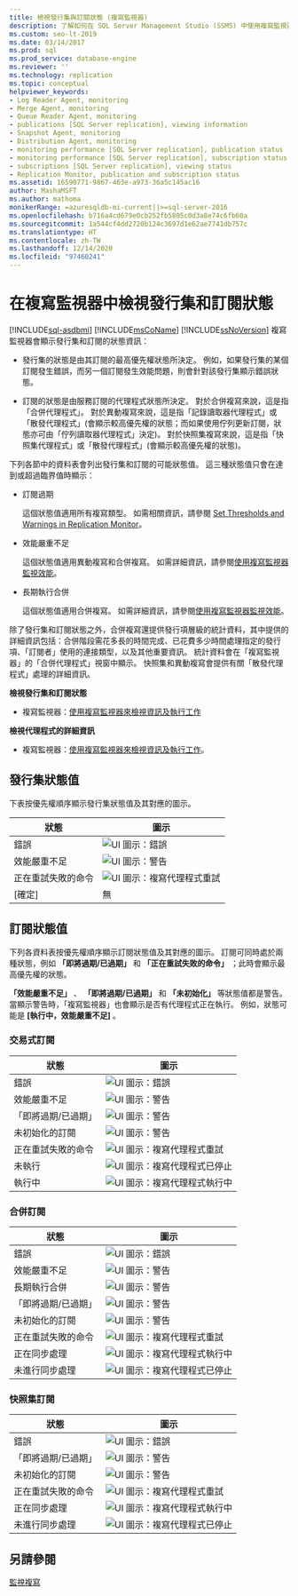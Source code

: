 ```yaml
---
title: 檢視發行集與訂閱狀態 (複寫監視器)
description: 了解如何在 SQL Server Management Studio (SSMS) 中使用複寫監視器來檢視發行集和訂閱狀態。
ms.custom: seo-lt-2019
ms.date: 03/14/2017
ms.prod: sql
ms.prod_service: database-engine
ms.reviewer: ''
ms.technology: replication
ms.topic: conceptual
helpviewer_keywords:
- Log Reader Agent, monitoring
- Merge Agent, monitoring
- Queue Reader Agent, monitoring
- publications [SQL Server replication], viewing information
- Snapshot Agent, monitoring
- Distribution Agent, monitoring
- monitoring performance [SQL Server replication], publication status
- monitoring performance [SQL Server replication], subscription status
- subscriptions [SQL Server replication], viewing status
- Replication Monitor, publication and subscription status
ms.assetid: 16590771-9867-463e-a973-36a5c145ac16
author: MashaMSFT
ms.author: mathoma
monikerRange: =azuresqldb-mi-current||>=sql-server-2016
ms.openlocfilehash: b716a4cd679e0cb252fb5805c0d3a8e74c6fb60a
ms.sourcegitcommit: 1a544cf4dd2720b124c3697d1e62ae7741db757c
ms.translationtype: HT
ms.contentlocale: zh-TW
ms.lasthandoff: 12/14/2020
ms.locfileid: "97460241"
---
```

# <a name="view-publication-and-subscription-status-in-replication-monitor"></a>在複寫監視器中檢視發行集和訂閱狀態
[!INCLUDE[sql-asdbmi](../../../includes/applies-to-version/sql-asdbmi.md)]
  [!INCLUDE[msCoName](../../../includes/msconame-md.md)] [!INCLUDE[ssNoVersion](../../../includes/ssnoversion-md.md)] 複寫監視器會顯示發行集和訂閱的狀態資訊：  
  
-   發行集的狀態是由其訂閱的最高優先權狀態所決定。 例如，如果發行集的某個訂閱發生錯誤，而另一個訂閱發生效能問題，則會針對該發行集顯示錯誤狀態。  
  
-   訂閱的狀態是由服務訂閱的代理程式狀態所決定。 對於合併複寫來說，這是指「合併代理程式」。 對於異動複寫來說，這是指「記錄讀取器代理程式」或「散發代理程式」(會顯示較高優先權的狀態；而如果使用佇列更新訂閱，狀態亦可由「佇列讀取器代理程式」決定)。 對於快照集複寫來說，這是指「快照集代理程式」或「散發代理程式」(會顯示較高優先權的狀態)。  
  
 下列各節中的資料表會列出發行集和訂閱的可能狀態值。 這三種狀態值只會在達到或超過臨界值時顯示：  
  
-   訂閱過期  
  
     這個狀態值適用所有複寫類型。 如需相關資訊，請參閱 [Set Thresholds and Warnings in Replication Monitor](../../../relational-databases/replication/monitor/set-thresholds-and-warnings-in-replication-monitor.md)。  
  
-   效能嚴重不足  
  
     這個狀態值適用異動複寫和合併複寫。 如需詳細資訊，請參閱[使用複寫監視器監視效能](../../../relational-databases/replication/monitor/monitor-performance-with-replication-monitor.md)。  
  
-   長期執行合併  
  
     這個狀態值適用合併複寫。 如需詳細資訊，請參閱[使用複寫監視器監視效能](../../../relational-databases/replication/monitor/monitor-performance-with-replication-monitor.md)。  
  
 除了發行集和訂閱狀態之外，合併複寫還提供發行項層級的統計資料，其中提供的詳細資訊包括：合併階段需花多長的時間完成、已花費多少時間處理指定的發行項、「訂閱者」使用的連接類型，以及其他重要資訊。 統計資料會在「複寫監視器」的「合併代理程式」視窗中顯示。 快照集和異動複寫會提供有關「散發代理程式」處理的詳細資訊。  
  
 **檢視發行集和訂閱狀態**  
  
-   複寫監視器：[使用複寫監視器來檢視資訊及執行工作](../../../relational-databases/replication/monitor/view-information-and-perform-tasks-replication-monitor.md) 
  
 **檢視代理程式的詳細資訊**  
  
-   複寫監視器：[使用複寫監視器來檢視資訊及執行工作](../../../relational-databases/replication/monitor/view-information-and-perform-tasks-replication-monitor.md)。
  
## <a name="publication-status-values"></a>發行集狀態值  
 下表按優先權順序顯示發行集狀態值及其對應的圖示。  
  
|狀態|圖示|  
|------------|----------|  
|錯誤|![UI 圖示：錯誤](../../../database-engine/availability-groups/windows/media/repl-icon-error.gif "UI 圖示：錯誤")|  
|效能嚴重不足|![UI 圖示：警告](../../../database-engine/availability-groups/windows/media/repl-icon-warn.gif "UI 圖示：警告")|  
|正在重試失敗的命令|![UI 圖示：複寫代理程式重試](../../../relational-databases/replication/monitor/media/repl-icon-retry.gif "UI 圖示：複寫代理程式重試")|  
|[確定]|無|  
  
## <a name="subscription-status-values"></a>訂閱狀態值  
 下列各資料表按優先權順序顯示訂閱狀態值及其對應的圖示。 訂閱可同時處於兩種狀態，例如 **「即將過期/已過期」** 和 **「正在重試失敗的命令」** ；此時會顯示最高優先權的狀態。  
  
 **「效能嚴重不足」** 、 **「即將過期/已過期」** 和 **「未初始化」** 等狀態值都是警告。 當顯示警告時，「複寫監視器」也會顯示是否有代理程式正在執行。 例如，狀態可能是 **[執行中，效能嚴重不足]** 。  
  
### <a name="transactional-subscriptions"></a>交易式訂閱  
  
|狀態|圖示|  
|------------|----------|  
|錯誤|![UI 圖示：錯誤](../../../database-engine/availability-groups/windows/media/repl-icon-error.gif "UI 圖示：錯誤")|  
|效能嚴重不足|![UI 圖示：警告](../../../database-engine/availability-groups/windows/media/repl-icon-warn.gif "UI 圖示：警告")|  
|「即將過期/已過期」|![UI 圖示：警告](../../../database-engine/availability-groups/windows/media/repl-icon-warn.gif "UI 圖示：警告")|  
|未初始化的訂閱|![UI 圖示：警告](../../../database-engine/availability-groups/windows/media/repl-icon-warn.gif "UI 圖示：警告")|  
|正在重試失敗的命令|![UI 圖示：複寫代理程式重試](../../../relational-databases/replication/monitor/media/repl-icon-retry.gif "UI 圖示：複寫代理程式重試")|  
|未執行|![UI 圖示：複寫代理程式已停止](../../../relational-databases/replication/monitor/media/repl-icon-stopped.gif "UI 圖示：複寫代理程式已停止")|  
|執行中|![UI 圖示：複寫代理程式執行中](../../../relational-databases/replication/monitor/media/repl-icon-running.gif "UI 圖示：複寫代理程式執行中")|  
  
### <a name="merge-subscriptions"></a>合併訂閱  
  
|狀態|圖示|  
|------------|----------|  
|錯誤|![UI 圖示：錯誤](../../../database-engine/availability-groups/windows/media/repl-icon-error.gif "UI 圖示：錯誤")|  
|效能嚴重不足|![UI 圖示：警告](../../../database-engine/availability-groups/windows/media/repl-icon-warn.gif "UI 圖示：警告")|  
|長期執行合併|![UI 圖示：警告](../../../database-engine/availability-groups/windows/media/repl-icon-warn.gif "UI 圖示：警告")|  
|「即將過期/已過期」|![UI 圖示：警告](../../../database-engine/availability-groups/windows/media/repl-icon-warn.gif "UI 圖示：警告")|  
|未初始化的訂閱|![UI 圖示：警告](../../../database-engine/availability-groups/windows/media/repl-icon-warn.gif "UI 圖示：警告")|  
|正在重試失敗的命令|![UI 圖示：複寫代理程式重試](../../../relational-databases/replication/monitor/media/repl-icon-retry.gif "UI 圖示：複寫代理程式重試")|  
|正在同步處理|![UI 圖示：複寫代理程式執行中](../../../relational-databases/replication/monitor/media/repl-icon-running.gif "UI 圖示：複寫代理程式執行中")|  
|未進行同步處理|![UI 圖示：複寫代理程式已停止](../../../relational-databases/replication/monitor/media/repl-icon-stopped.gif "UI 圖示：複寫代理程式已停止")|  
  
### <a name="snapshot-subscriptions"></a>快照集訂閱  
  
|狀態|圖示|  
|------------|----------|  
|錯誤|![UI 圖示：錯誤](../../../database-engine/availability-groups/windows/media/repl-icon-error.gif "UI 圖示：錯誤")|  
|「即將過期/已過期」|![UI 圖示：警告](../../../database-engine/availability-groups/windows/media/repl-icon-warn.gif "UI 圖示：警告")|  
|未初始化的訂閱|![UI 圖示：警告](../../../database-engine/availability-groups/windows/media/repl-icon-warn.gif "UI 圖示：警告")|  
|正在重試失敗的命令|![UI 圖示：複寫代理程式重試](../../../relational-databases/replication/monitor/media/repl-icon-retry.gif "UI 圖示：複寫代理程式重試")|  
|正在同步處理|![UI 圖示：複寫代理程式執行中](../../../relational-databases/replication/monitor/media/repl-icon-running.gif "UI 圖示：複寫代理程式執行中")|  
|未進行同步處理|![UI 圖示：複寫代理程式已停止](../../../relational-databases/replication/monitor/media/repl-icon-stopped.gif "UI 圖示：複寫代理程式已停止")|  
  
## <a name="see-also"></a>另請參閱  
 [監視複寫](../../../relational-databases/replication/monitor/monitoring-replication.md)  
  
  
